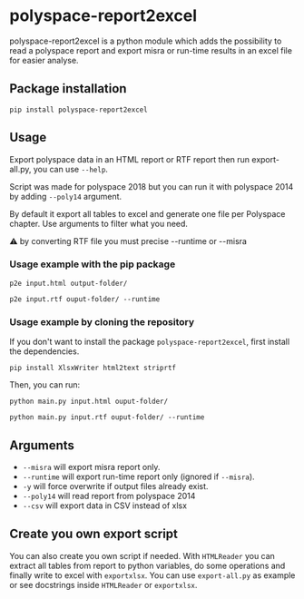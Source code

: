 # polyspace-report2excel

polyspace-report2excel is a python module which adds the possibility 
to read a polyspace report and export misra or run-time results in 
an excel file for easier analyse.

## Package installation

`pip install polyspace-report2excel`

## Usage
Export polyspace data in an HTML report or RTF report then run export-all.py, you can use `--help`. 

Script was made for polyspace 2018 but you can run it with polyspace 2014 
by adding `--poly14` argument.

By default it export all tables to excel and generate one file per Polyspace chapter.
Use arguments to filter what you need.

:warning: by converting RTF file you must precise --runtime or --misra


### Usage example with the pip package
```
p2e input.html output-folder/

p2e input.rtf ouput-folder/ --runtime
```

### Usage example by cloning the repository
If you don't want to install the package `polyspace-report2excel`, first install the dependencies.

`pip install XlsxWriter html2text striprtf`

Then, you can run:
``` 
python main.py input.html ouput-folder/

python main.py input.rtf ouput-folder/ --runtime
```
## Arguments
- `--misra` will export misra report only.
- `--runtime` will export run-time report only (ignored if `--misra`).
- `-y` will force overwrite if output files already exist.
- `--poly14` will read report from polyspace 2014
- `--csv` will export data in CSV instead of xlsx

## Create you own export script
You can also create you own script if needed. With `HTMLReader` you can 
extract all tables from report to python variables, do some operations 
and finally write to excel with `exportxlsx`. You can use `export-all.py`
as example or see docstrings inside `HTMLReader` or `exportxlsx`.
